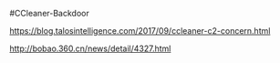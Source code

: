 #CCleaner-Backdoor

https://blog.talosintelligence.com/2017/09/ccleaner-c2-concern.html

http://bobao.360.cn/news/detail/4327.html